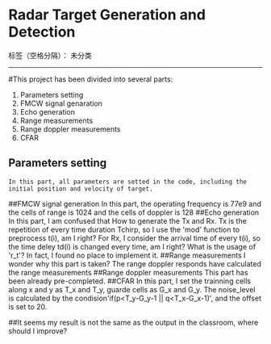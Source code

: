 ﻿# Radar Target Generation and Detection

标签（空格分隔）： 未分类

---

#This project has been divided into several parts:
1. Parameters setting
2. FMCW signal genaration
3. Echo generation
4. Range measurements
5. Range doppler measurements
6. CFAR
## Parameters setting
    In this part, all parameters are setted in the code, including the initial position and velocity of target.
##FMCW signal generation
    In this part, the operating frequency is 77e9 and the cells of range is 1024 and the cells of doppler is 128
##Echo generation
    In this part, I am confused that How to generate the Tx and Rx. Tx is the repetition of every time duration Tchirp, so I use the 'mod' function to preprocess t(i), am I right? For Rx, I consider the arrival time of every t(i), so the time deley td(i) is changed every time, am I right?
What is the usage of 'r_t'? In fact, I found no place to implement it.
##Range measurements
    I wonder why this part is taken? The range doppler responds have calculated the range measurements
##Range doppler measurements
    This part has been already pre-completed.
##CFAR
    In this part, I set the trainning cells along x and y as T_x and T_y, guarde cells as G_x and G_y. The noise_level is calculated by the condision'if(p<T_y-G_y-1 || q<T_x-G_x-1)', and the offset is set to 20.

##It seems my result is not the same as the output in the classroom, where should I improve?




